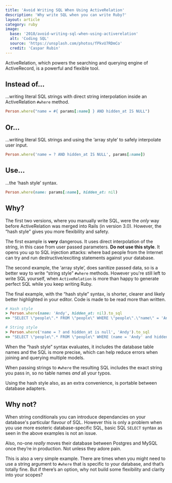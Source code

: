 ```yaml
---
title: 'Avoid Writing SQL When Using ActiveRelation'
description: 'Why write SQL when you can write Ruby?'
layout: article
category: ruby
image:
  base: '2018/avoid-writing-sql-when-using-activerelation'
  alt: 'Coding SQL'
  source: 'https://unsplash.com/photos/fPkvU7RDmCo'
  credit: 'Caspar Rubin'
---
```


ActiveRelation, which powers the searching and querying engine of ActiveRecord, is a powerful and flexible tool.


## Instead of...

...writing literal SQL strings with direct string interpolation inside an ActiveRelation `#where` method.

```ruby
Person.where("name = #{ params[:name] } AND hidden_at IS NULL")
```


## Or...

...writing literal SQL strings and using the ‘array style’ to safely interpolate user input.

```ruby
Person.where('name = ? AND hidden_at IS NULL', params[:name])
```


## Use...

...the ‘hash style’ syntax.

```ruby
Person.where(name: params[:name], hidden_at: nil)
```


## Why?

The first two versions, where you manually write SQL, were the _only_ way before ActiveRelation was merged into Rails (in version 3.0). However, the “hash style” gives you more flexibility and safety.

The first example is **very** dangerous. It uses direct interpolation of the string, in this case from user passed parameters. **Do not use this style**. It opens you up to SQL injection attacks: where bad people from the Internet can try and run destructive/exciting statements against your database.

The second example, the ‘array style’, does sanitize passed data, so is a better way to write “string style” `#where` methods. However you're still left to write SQL yourself, when `ActiveRelation` is more than happy to generate perfect SQL while you keep writing Ruby.

The final example, with the “hash style” syntax, is shorter, clearer and likely better highlighted in your editor. Code is made to be read more than written.

```ruby
# Hash style
> Person.where(name: 'Andy', hidden_at: nil).to_sql
=> "SELECT \"people\".* FROM \"people\" WHERE \"people\".\"name\" = 'Andy' AND \"people\".\"hidden_at\" IS NULL"

# String style
> Person.where('name = ? and hidden_at is null', 'Andy').to_sql
=> "SELECT \"people\".* FROM \"people\" WHERE (name = 'Andy' and hidden_at is null)"
```

When the “hash style” syntax evaluates, it includes the database table names and the SQL is more precise, which can help reduce errors when joining and querying multiple models.

When passing strings to `#where` the resulting SQL includes the exact string you pass in, so no table names _and_ all your typos.

Using the hash style also, as an extra convenience, is portable between database adapters.


## Why not?

When string conditionals you can introduce dependancies on your database's particular flavour of SQL. However this is only a problem when you use more esoteric database-specific SQL, basic SQL `SELECT` syntax as seen in the above examples is not an issue.

Also, no-one _really_ moves their database between Postgres and MySQL once they’re in production. Not unless they adore pain.

This is also a very simple example. There are times when you might need to use a string argument to `#where` that is specific to your database, and that’s totally fine. But if there’s an option, why not build some flexibility and clarity into your scopes?
